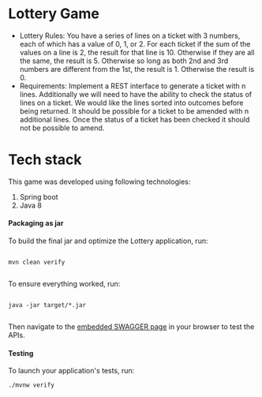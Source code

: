 # Lottery Game
- Lottery Rules: You have a series of lines on a ticket with 3 numbers, each of which has a value of 0, 1, or 2. For each ticket if the sum of the values on a line is 2, the result for that line is 10. Otherwise if they are all the same, the result is 5. Otherwise so long as both 2nd and 3rd numbers are different from the 1st, the result is 1. Otherwise the result is 0.
- Requirements:
Implement a REST interface to generate a ticket with n lines. Additionally we will need to have the ability to check the status of lines on a ticket. We would like the lines sorted into outcomes before being returned. It should be possible for a ticket to be amended with n additional lines. Once the status of a ticket has been checked it should not be possible to amend.

# Tech stack
This game was developed using following technologies:

1. Spring boot
2. Java 8

#### Packaging as jar

To build the final jar and optimize the Lottery application, run:

```

mvn clean verify


```

To ensure everything worked, run:

```

java -jar target/*.jar


```

Then navigate to the [embedded SWAGGER page](http://localhost:8080/swagger-ui.html#) in your browser to test the APIs.

#### Testing

To launch your application's tests, run:

```
./mvnw verify
```

